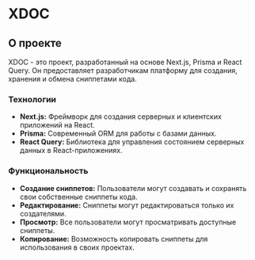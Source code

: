 # XDOC

## О проекте

XDOC - это проект, разработанный на основе Next.js, Prisma и React Query. Он предоставляет разработчикам платформу для создания, хранения и обмена сниппетами кода.

### Технологии

- **Next.js:** Фреймворк для создания серверных и клиентских приложений на React.
- **Prisma:** Современный ORM для работы с базами данных.
- **React Query:** Библиотека для управления состоянием серверных данных в React-приложениях.

### Функциональность

- **Создание сниппетов:** Пользователи могут создавать и сохранять свои собственные сниппеты кода.
- **Редактирование:** Сниппеты могут редактироваться только их создателями.
- **Просмотр:** Все пользователи могут просматривать доступные сниппеты.
- **Копирование:** Возможность копировать сниппеты для использования в своих проектах.

